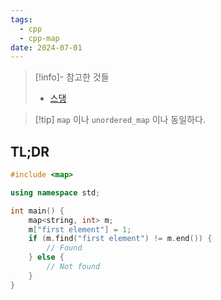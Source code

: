 ```yaml
---
tags:
  - cpp
  - cpp-map
date: 2024-07-01
---
```

> [!info]- 참고한 것들
> - [스댕](https://stackoverflow.com/a/1939971)

> [!tip] `map` 이나 `unordered_map` 이나 동일하다.

## TL;DR

```cpp
#include <map>

using namespace std;

int main() {
	map<string, int> m;
	m["first element"] = 1;
	if (m.find("first element") != m.end()) {
		// Found
	} else {
		// Not found
	}
}
```

